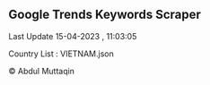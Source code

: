 

## Google Trends Keywords Scraper 
 
Last Update 15-04-2023 , 11:03:05

Country List :
VIETNAM.json



© Abdul Muttaqin 
